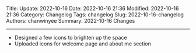 Title: Update: 2022-10-16
Date: 2022-10-16 21:36
Modified: 2022-10-16 21:36
Category: Changelog
Tags: changelog
Slug: 2022-10-16-changelog
Authors: chanwinyee
Summary: 2022-10-16 Changes

***

- Designed a few icons to brighten up the space
- Uploaded icons for welcome page and about me section